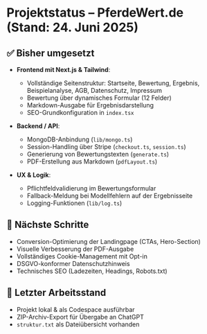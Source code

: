 # Projektstatus – PferdeWert.de (Stand: 24. Juni 2025)

## ✅ Bisher umgesetzt

- **Frontend mit Next.js & Tailwind**:
  - Vollständige Seitenstruktur: Startseite, Bewertung, Ergebnis, Beispielanalyse, AGB, Datenschutz, Impressum
  - Bewertung über dynamisches Formular (12 Felder)
  - Markdown-Ausgabe für Ergebnisdarstellung
  - SEO-Grundkonfiguration in `index.tsx`

- **Backend / API**:
  - MongoDB-Anbindung (`lib/mongo.ts`)
  - Session-Handling über Stripe (`checkout.ts`, `session.ts`)
  - Generierung von Bewertungstexten (`generate.ts`)
  - PDF-Erstellung aus Markdown (`pdfLayout.ts`)

- **UX & Logik**:
  - Pflichtfeldvalidierung im Bewertungsformular
  - Fallback-Meldung bei Modellfehlern auf der Ergebnisseite
  - Logging-Funktionen (`lib/log.ts`)

## 🧩 Nächste Schritte

- Conversion-Optimierung der Landingpage (CTAs, Hero-Section)
- Visuelle Verbesserung der PDF-Ausgabe
- Vollständiges Cookie-Management mit Opt-in
- DSGVO-konformer Datenschutzhinweis
- Technisches SEO (Ladezeiten, Headings, Robots.txt)

## 📝 Letzter Arbeitsstand

- Projekt lokal & als Codespace ausführbar
- ZIP-Archiv-Export für Übergabe an ChatGPT
- `struktur.txt` als Dateiübersicht vorhanden

